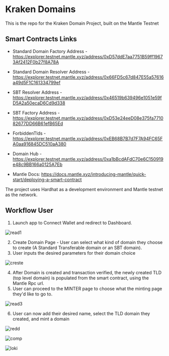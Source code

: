 # Kraken Domains

This is the repo for the Kraken Domain Project, built on the Mantle Testnet

## Smart Contracts Links

- Standard Domain Factory Address - https://explorer.testnet.mantle.xyz/address/0xD57ddE7aa7751B59ff19673Af2412F0b27f8A78A
- Standard Domain Resolver Address - https://explorer.testnet.mantle.xyz/address/0x66FD5c67d847E55a57616a49d5F1C161334799ef
- SBT Resolver Address - https://explorer.testnet.mantle.xyz/address/0x46519b639496e1051e59fD5A2a50ecaD6Cd9d338
- SBT Factory Address - https://explorer.testnet.mantle.xyz/address/0xD53e24eeD08e375fa771082677DD66B61efB65Ed
- ForbiddenTlds - https://explorer.testnet.mantle.xyz/address/0xEB68B7B7d7F7A94FC65FA0aa916845DC510aA380
- Domain Hub - https://explorer.testnet.mantle.xyz/address/0xa1bBcdAFdC70e6C150919e48c9BB166a0125A7Eb

- Mantle Docs: https://docs.mantle.xyz/introducing-mantle/quick-start/deploying-a-smart-contract

The project uses Hardhat as a development environment and Mantle testnet as the network.

## Workflow User
1. Launch app to Connect Wallet and redirect to Dashboard.

![read1](https://user-images.githubusercontent.com/124390899/219905144-6ba02fc6-5fb5-45e9-9ff1-0546fcd30fb6.PNG)


2. Create Domain Page - User can select what kind of domain they choose to create (A Standard Transferable domain or an SBT domain).
3. User inputs the desired parameters for their domain choice

![creste](https://user-images.githubusercontent.com/124390899/219947923-aedc8339-c0f6-4b56-b50a-2d671c516ef9.PNG)


4. After Domain is created and transaction verified, the newly created TLD (top level domain) is populated from the smart contract, using the Mantle Rpc url.
5. User can proceed to the MINTER page to choose what the minting page they'd like to go to.

![read3](https://user-images.githubusercontent.com/124390899/219905298-184f916e-8d8e-4337-8432-3ba108cfa6fa.PNG)

6. User can now add their desired name, select the TLD domain they created, and mint a domain

![redd](https://user-images.githubusercontent.com/124390899/219948164-f6da5fd1-bb9e-4f7e-bf49-86a72ab35ef4.PNG)


![comp](https://user-images.githubusercontent.com/124390899/219948087-3c8a8467-57c3-4704-9229-47b1d6ca7aae.PNG)

![loki](https://user-images.githubusercontent.com/124390899/219948276-a013610b-ccb8-4584-a10c-c3272af4c3aa.PNG)







